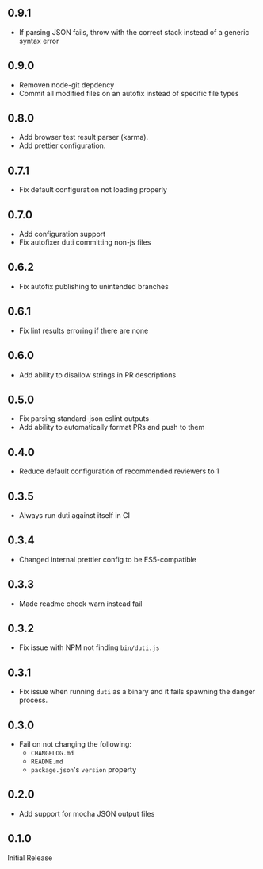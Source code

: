## 0.9.1

- If parsing JSON fails, throw with the correct stack instead of a generic syntax error

## 0.9.0

- Removen node-git depdency
- Commit all modified files on an autofix instead of specific file types

## 0.8.0

- Add browser test result parser (karma).
- Add prettier configuration.

## 0.7.1

- Fix default configuration not loading properly

## 0.7.0

- Add configuration support
- Fix autofixer duti committing non-js files

## 0.6.2

- Fix autofix publishing to unintended branches

## 0.6.1

- Fix lint results erroring if there are none

## 0.6.0

- Add ability to disallow strings in PR descriptions

## 0.5.0

- Fix parsing standard-json eslint outputs
- Add ability to automatically format PRs and push to them

## 0.4.0

- Reduce default configuration of recommended reviewers to 1

## 0.3.5

- Always run duti against itself in CI

## 0.3.4

- Changed internal prettier config to be ES5-compatible

## 0.3.3

- Made readme check warn instead fail

## 0.3.2

- Fix issue with NPM not finding `bin/duti.js`

## 0.3.1

- Fix issue when running `duti` as a binary and it fails spawning the danger process.

## 0.3.0

- Fail on not changing the following:
  - `CHANGELOG.md`
  - `README.md`
  - `package.json`'s `version` property

## 0.2.0

- Add support for mocha JSON output files 

## 0.1.0

Initial Release

